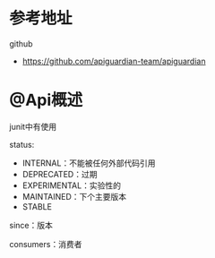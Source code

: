 # 参考地址
github
- https://github.com/apiguardian-team/apiguardian

# @Api概述
junit中有使用

status:
- INTERNAL：不能被任何外部代码引用
- DEPRECATED：过期
- EXPERIMENTAL：实验性的
- MAINTAINED：下个主要版本
- STABLE

since：版本

consumers：消费者
